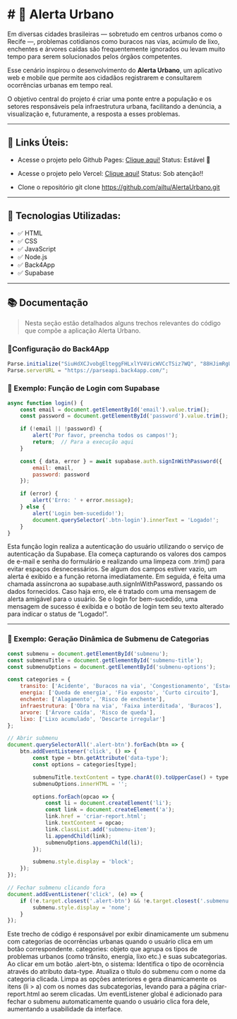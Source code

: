 # # 📌 Alerta Urbano

Em diversas cidades brasileiras — sobretudo em centros urbanos como o Recife —, 
problemas cotidianos como buracos nas vias, acúmulo de lixo, enchentes e árvores 
caídas são frequentemente ignorados ou levam muito tempo para serem solucionados 
pelos órgãos competentes.

Esse cenário inspirou o desenvolvimento do **Alerta Urbano**, um aplicativo web e 
mobile que permite aos cidadãos registrarem e consultarem ocorrências urbanas em 
tempo real.

O objetivo central do projeto é criar uma ponte entre a população e os setores 
responsáveis pela infraestrutura urbana, facilitando a denúncia, a visualização e, 
futuramente, a resposta a esses problemas.

---

## 🚀 Links Úteis:

- Acesse o projeto pelo Github Pages:
[Clique aqui!](https://ailtu.github.io/AlertaUrbano/)
Status: Estável 🚀


- Acesse o projeto pelo Vercel:
[Clique aqui!](https://alerta-urbano-ebon.vercel.app)
Status: Sob atenção‼️


- Clone o repositório
git clone https://github.com/ailtu/AlertaUrbano.git

---

## 🚀 Tecnologias Utilizadas:

- ✅ HTML
- ✅ CSS
- ✅ JavaScript
- ✅ Node.js
- ✅ Back4App
- ✅ Supabase

---

## 📚 Documentação

> Nesta seção estão detalhados alguns trechos relevantes do código que compõe a aplicação Alerta Urbano.

### 🔐Configuração do Back4App

```javascript
Parse.initialize("SiuHdXCJvobgElteggFHLxlYV4VicWVCcTSiz7WQ", "88HJimRgUagRxpL6Z88QM2oKTAJMRiruyUr0VzPm");
Parse.serverURL = "https://parseapi.back4app.com/";
```

### 🔐 Exemplo: Função de Login com Supabase

```javascript
async function login() {
    const email = document.getElementById('email').value.trim();
    const password = document.getElementById('password').value.trim();

    if (!email || !password) {
        alert('Por favor, preencha todos os campos!');
        return;  // Para a execução aqui
    }

    const { data, error } = await supabase.auth.signInWithPassword({
        email: email,
        password: password
    });

    if (error) {
        alert('Erro: ' + error.message);
    } else {
        alert('Login bem-sucedido!');
        document.querySelector('.btn-login').innerText = 'Logado!';
    }
}

```

Esta função login realiza a autenticação do usuário utilizando o serviço de autenticação da Supabase.
Ela começa capturando os valores dos campos de e-mail e senha do formulário e realizando uma limpeza com .trim() para evitar espaços desnecessários.
Se algum dos campos estiver vazio, um alerta é exibido e a função retorna imediatamente.
Em seguida, é feita uma chamada assíncrona ao supabase.auth.signInWithPassword, passando os dados fornecidos.
Caso haja erro, ele é tratado com uma mensagem de alerta amigável para o usuário.
Se o login for bem-sucedido, uma mensagem de sucesso é exibida e o botão de login tem seu texto alterado para indicar o status de “Logado!”.

---

### 🧭 Exemplo: Geração Dinâmica de Submenu de Categorias

```javascript
const submenu = document.getElementById('submenu');
const submenuTitle = document.getElementById('submenu-title');
const submenuOptions = document.getElementById('submenu-options');

const categories = {
    transito: ['Acidente', 'Buracos na via', 'Congestionamento', 'Estacionamento irregular', 'Faixa Interditada'],
    energia: ['Queda de energia', 'Fio exposto', 'Curto circuito'],
    enchente: ['Alagamento', 'Risco de enchente'],
    infraestrutura: ['Obra na via', 'Faixa interditada', 'Buracos'],
    arvore: ['Árvore caída', 'Risco de queda'],
    lixo: ['Lixo acumulado', 'Descarte irregular']
};

// Abrir submenu
document.querySelectorAll('.alert-btn').forEach(btn => {
    btn.addEventListener('click', () => {
        const type = btn.getAttribute('data-type');
        const options = categories[type];

        submenuTitle.textContent = type.charAt(0).toUpperCase() + type.slice(1);
        submenuOptions.innerHTML = '';

        options.forEach(opcao => {
            const li = document.createElement('li');
            const link = document.createElement('a');
            link.href = 'criar-report.html';
            link.textContent = opcao;
            link.classList.add('submenu-item');
            li.appendChild(link);
            submenuOptions.appendChild(li);
        });

        submenu.style.display = 'block';
    });
});

// Fechar submenu clicando fora
document.addEventListener('click', (e) => {
    if (!e.target.closest('.alert-btn') && !e.target.closest('.submenu')) {
        submenu.style.display = 'none';
    }
});
```

Este trecho de código é responsável por exibir dinamicamente um submenu com categorias de ocorrências urbanas quando o usuário clica em um botão correspondente.
categories: objeto que agrupa os tipos de problemas urbanos (como trânsito, energia, lixo etc.) e suas subcategorias.
Ao clicar em um botão .alert-btn, o sistema:
Identifica o tipo de ocorrência através do atributo data-type.
Atualiza o título do submenu com o nome da categoria clicada.
Limpa as opções anteriores e gera dinamicamente os itens (li > a) com os nomes das subcategorias, levando para a página criar-report.html ao serem clicadas.
Um eventListener global é adicionado para fechar o submenu automaticamente quando o usuário clica fora dele, aumentando a usabilidade da interface.
